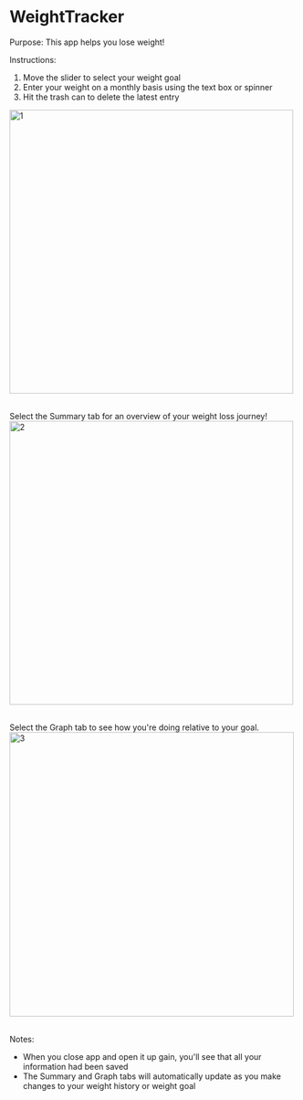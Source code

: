 # WeightTracker
Purpose: This app helps you lose weight!

Instructions:
1. Move the slider to select your weight goal
2. Enter your weight on a monthly basis using the text box or spinner
3. Hit the trash can to delete the latest entry

<img width="497" alt="1" src="https://user-images.githubusercontent.com/47739019/54495778-3b67b700-48a4-11e9-9bbc-fe4663b6d490.png">

\
Select the Summary tab for an overview of your weight loss journey!
<img width="497" alt="2" src="https://user-images.githubusercontent.com/47739019/54495505-a499fb00-48a1-11e9-9af3-1c5d8cc77923.png">

\
Select the Graph tab to see how you're doing relative to your goal.
<img width="498" alt="3" src="https://user-images.githubusercontent.com/47739019/54495506-a499fb00-48a1-11e9-8a19-0cce7da3a1ee.png">

\
Notes:
- When you close app and open it up gain, you'll see that all your information had been saved
- The Summary and Graph tabs will automatically update as you make changes to your weight history or weight goal